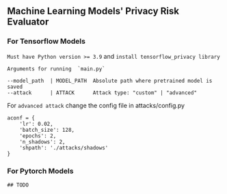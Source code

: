 ## Machine Learning Models' Privacy Risk Evaluator


### For Tensorflow Models

`Must have Python version >= 3.9`  and  `install tensorflow_privacy library`
    
    Arguments for running  `main.py`
    
    --model_path  | MODEL_PATH  Absolute path where pretrained model is saved                            
    --attack      | ATTACK      Attack type: "custom" | "advanced"

For  `advanced attack` change the config file in attacks/config.py

    aconf = {
        'lr': 0.02,
        'batch_size': 128,
        'epochs': 2,
        'n_shadows': 2,
        'shpath': './attacks/shadows'
    }


### For Pytorch Models

    ## TODO
